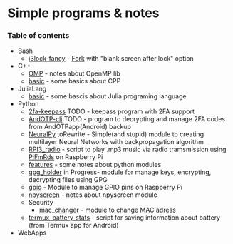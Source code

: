 # Simple programs & notes

### Table of contents

- Bash
   - [i3lock-fancy](bash/Forks/i3lock-fancy/) - [Fork](https://github.com/meskarune/i3lock-fancy) with "blank screen after lock" option
- C++
   - [OMP](cpp/OMP) - notes about OpenMP lib
   - [basic](cpp/basic) - some basics about CPP
- JuliaLang
   - [basic](julia/basic) - some bascis about Julia programing language
- Python
   - [2fa-keepass](python/2fa-keepass) TODO - keepass program with 2FA support 
   - [AndOTP-cli](python/AndOTP-cli) TODO - program to decrypting and manage 2FA codes from  AndOTPapp(Android) backup 
   - [NeuralPy](python/NeuralPy) toRewrite - Simple(and stupid) module to creating multilayer Neural Networks with backpropagation algorithm  
   - [RPI3\_radio](python/RPI3_radio/) - script to play .mp3 music via radio tramsmission using [PiFmRds](https://github.com/F5OEO/PiFmRds) on Raspberry Pi
   - [features](python/features) - some notes about python modules 
   - [gpg\_holder](python/gpg_holder) in Progress- module for manage keys, encrypting, decrypting files using GPG 
   - [gpio](python/gpio) - Module to manage GPIO pins on Raspberry Pi 
   - [npyscreen](python/npyscreen) - notes about npyscreen module 
   - Security  
      - [mac\_changer](python/security/mac_changer) - module to change MAC adress 
   - [termux\_battery_stats](python/termux_battery_stats) - script for saving information about battery (from Termux app for Android)
- WebApps 
